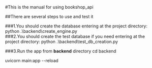 #This is the manual for using bookshop_api

##There are several steps to use and test it

###1.You should create the database entering at the project directory:
python .\backend\create_engine.py  
###2.You should create the test database if you need entering at the project directory:
python .\backend\test_db_creation.py

###3.Run the app from **backend** directory
cd backend

uvicorn main:app --reload
